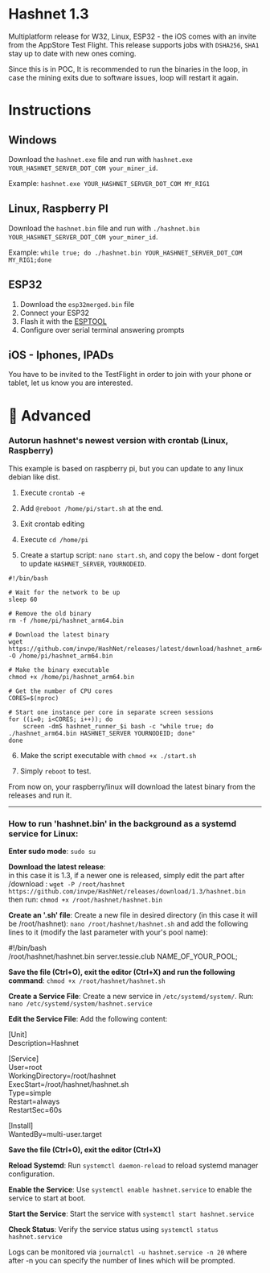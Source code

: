 # Hashnet 1.3

Multiplatform release for W32, Linux, ESP32 - the iOS comes with an invite from the AppStore Test Flight.
This release supports jobs with `DSHA256`, `SHA1` stay up to date with new ones coming.

Since this is in POC, It is recommended to run the binaries in the loop, in case the mining exits due to software issues, loop will restart it again.

# Instructions

## Windows

Download the `hashnet.exe` file and run with `hashnet.exe YOUR_HASHNET_SERVER_DOT_COM your_miner_id`.

Example: `hashnet.exe YOUR_HASHNET_SERVER_DOT_COM MY_RIG1`

## Linux, Raspberry PI

Download the `hashnet.bin` file and run with `./hashnet.bin YOUR_HASHNET_SERVER_DOT_COM your_miner_id`.

Example: `while true; do ./hashnet.bin YOUR_HASHNET_SERVER_DOT_COM MY_RIG1;done`

## ESP32

1. Download the `esp32merged.bin` file 
2. Connect your ESP32 
3. Flash it with the [ESPTOOL](https://espressif.github.io/esptool-js/)
4. Configure over serial terminal answering prompts

## iOS - Iphones, IPADs

You have to be invited to the TestFlight in order to join with your phone or tablet, let us know you are interested.

# 👷 Advanced

### Autorun hashnet's newest version with crontab (Linux, Raspberry)

This example is based on raspberry pi, but you can update to any linux debian like dist.


1. Execute `crontab -e`

2. Add `@reboot /home/pi/start.sh` at the end.

3. Exit crontab editing

4. Execute `cd /home/pi`

5. Create a startup script: `nano start.sh`, and copy the below - dont forget to update `HASHNET_SERVER`, `YOURNODEID`.

```
#!/bin/bash

# Wait for the network to be up
sleep 60

# Remove the old binary
rm -f /home/pi/hashnet_arm64.bin

# Download the latest binary
wget https://github.com/invpe/HashNet/releases/latest/download/hashnet_arm64.bin -O /home/pi/hashnet_arm64.bin

# Make the binary executable
chmod +x /home/pi/hashnet_arm64.bin

# Get the number of CPU cores
CORES=$(nproc)

# Start one instance per core in separate screen sessions
for ((i=0; i<CORES; i++)); do
    screen -dmS hashnet_runner_$i bash -c "while true; do ./hashnet_arm64.bin HASHNET_SERVER YOURNODEID; done"
done

```

6. Make the script executable with `chmod +x ./start.sh`

7. Simply `reboot` to test.

From now on, your raspberry/linux will download the latest binary from the releases and run it.

------ 

### How to run 'hashnet.bin' in the background as a systemd service for Linux:

**Enter sudo mode**: `sudo su`

**Download the latest release**:    
in this case it is 1.3, if a newer one is released, simply edit the part after /download : `wget -P /root/hashnet https://github.com/invpe/HashNet/releases/download/1.3/hashnet.bin`  
then run: `chmod +x /root/hashnet/hashnet.bin`

**Create an '.sh' file**: Create a new file in desired directory (in this case it will be /root/hashnet): `nano /root/hashnet/hashnet.sh` and add the following lines to it (modify the last parameter with your's pool name):

#!/bin/bash     
/root/hashnet/hashnet.bin server.tessie.club NAME_OF_YOUR_POOL;

**Save the file (Ctrl+O), exit the editor (Ctrl+X) and run the following command**:
`chmod +x /root/hashnet/hashnet.sh`

**Create a Service File**: Create a new service in `/etc/systemd/system/`. Run: `nano /etc/systemd/system/hashnet.service`

**Edit the Service File**: Add the following content:
   
[Unit]  
Description=Hashnet

[Service]   
User=root   
WorkingDirectory=/root/hashnet  
ExecStart=/root/hashnet/hashnet.sh  
Type=simple   
Restart=always  
RestartSec=60s

[Install]   
WantedBy=multi-user.target   

**Save the file (Ctrl+O), exit the editor (Ctrl+X)**

**Reload Systemd**: Run `systemctl daemon-reload` to reload systemd manager configuration.

**Enable the Service**: Use `systemctl enable hashnet.service` to enable the service to start at boot.

**Start the Service**: Start the service with `systemctl start hashnet.service`

**Check Status**: Verify the service status using `systemctl status hashnet.service`

Logs can be monitored via `journalctl -u hashnet.service -n 20` where after -n you can specify the number of lines which will be prompted.
